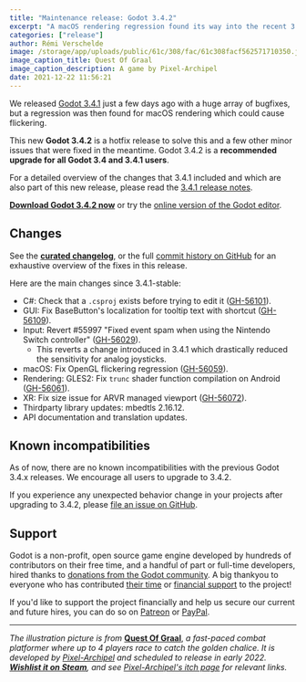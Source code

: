 ```yaml
---
title: "Maintenance release: Godot 3.4.2"
excerpt: "A macOS rendering regression found its way into the recent 3.4.1 release, so we're publishing Godot 3.4.2 as a hotfix to solve it, as well as a few other minor issues."
categories: ["release"]
author: Rémi Verschelde
image: /storage/app/uploads/public/61c/308/fac/61c308facf562571710350.jpg
image_caption_title: Quest Of Graal
image_caption_description: A game by Pixel-Archipel
date: 2021-12-22 11:56:21
---
```


We released [Godot 3.4.1](/article/maintenance-release-godot-3-4-1) just a few days ago with a huge array of bugfixes, but a regression was then found for macOS rendering which could cause flickering.

This new **Godot 3.4.2** is a hotfix release to solve this and a few other minor issues that were fixed in the meantime. Godot 3.4.2 is a **recommended upgrade for all Godot 3.4 and 3.4.1 users**.

For a detailed overview of the changes that 3.4.1 included and which are also part of this new release, please read the [3.4.1 release notes](/article/maintenance-release-godot-3-4-1).

[**Download Godot 3.4.2 now**](/download) or try the [online version of the Godot editor](https://editor.godotengine.org/3.4.2.stable/).

## Changes

See the [**curated changelog**](https://github.com/godotengine/godot/blob/3.4.2-stable/CHANGELOG.md), or the full [commit history on GitHub](https://github.com/godotengine/godot/compare/3.4.1-stable...3.4.2-stable) for an exhaustive overview of the fixes in this release.

Here are the main changes since 3.4.1-stable:

- C#: Check that a `.csproj` exists before trying to edit it ([GH-56101](https://github.com/godotengine/godot/pull/56101)).
- GUI: Fix BaseButton's localization for tooltip text with shortcut ([GH-56109](https://github.com/godotengine/godot/pull/56109)).
- Input: Revert #55997 "Fixed event spam when using the Nintendo Switch controller" ([GH-56029](https://github.com/godotengine/godot/pull/56029)).
  * This reverts a change introduced in 3.4.1 which drastically reduced the sensitivity for analog joysticks.
- macOS: Fix OpenGL flickering regression ([GH-56059](https://github.com/godotengine/godot/pull/56059)).
- Rendering: GLES2: Fix `trunc` shader function compilation on Android ([GH-56061](https://github.com/godotengine/godot/pull/56061)).
- XR: Fix size issue for ARVR managed viewport ([GH-56072](https://github.com/godotengine/godot/pull/56072)).
- Thirdparty library updates: mbedtls 2.16.12.
- API documentation and translation updates.

## Known incompatibilities

As of now, there are no known incompatibilities with the previous Godot 3.4.x releases. We encourage all users to upgrade to 3.4.2.

If you experience any unexpected behavior change in your projects after upgrading to 3.4.2, please [file an issue on GitHub](https://github.com/godotengine/godot/issues).

## Support

Godot is a non-profit, open source game engine developed by hundreds of contributors on their free time, and a handful of part or full-time developers, hired thanks to [donations from the Godot community](/donate). A big thankyou to everyone who has contributed [their time](https://github.com/godotengine/godot/blob/master/AUTHORS.md) or [financial support](https://github.com/godotengine/godot/blob/master/DONORS.md) to the project!

If you'd like to support the project financially and help us secure our current and future hires, you can do so on [Patreon](https://www.patreon.com/godotengine) or [PayPal](/donate).

---

*The illustration picture is from* [**Quest Of Graal**](https://store.steampowered.com/app/1765700/Quest_Of_Graal/), *a fast-paced combat platformer where up to 4 players race to catch the golden chalice. It is developed by [Pixel-Archipel](https://pixel-boy.itch.io/) and scheduled to release in early 2022. [**Wishlist it on Steam**](https://store.steampowered.com/app/1765700/Quest_Of_Graal/), and see [Pixel-Archipel's itch page](https://pixel-boy.itch.io/) for relevant links.*
